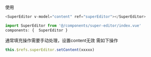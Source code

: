 使用

```javascript
<SuperEditor v-model="content" ref="superEditor"></SuperEditor>

import SuperEditor from '@/components/super-editor/index.vue'
components: {  SuperEditor }
```

通常填充操作需要手动处理，设置content无效
需如下操作
```javascript
this.$refs.superEditor.setContent(xxxxx)
```

